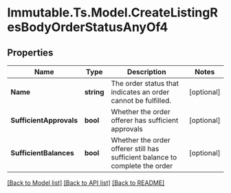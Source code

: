 # Immutable.Ts.Model.CreateListingResBodyOrderStatusAnyOf4

## Properties

Name | Type | Description | Notes
------------ | ------------- | ------------- | -------------
**Name** | **string** | The order status that indicates an order cannot be fulfilled. | [optional] 
**SufficientApprovals** | **bool** | Whether the order offerer has sufficient approvals | [optional] 
**SufficientBalances** | **bool** | Whether the order offerer still has sufficient balance to complete the order | [optional] 

[[Back to Model list]](../README.md#documentation-for-models) [[Back to API list]](../README.md#documentation-for-api-endpoints) [[Back to README]](../README.md)

